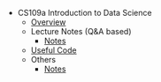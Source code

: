 - CS109a Introduction to Data Science
  - [Overview](basics/overview.md)
  - Lecture Notes (Q&A based)
    - [Notes](notes/questions.md)
  - [Useful Code](notes/code.md)
  - Others
    - [Notes](notes/MLnotes.md)

